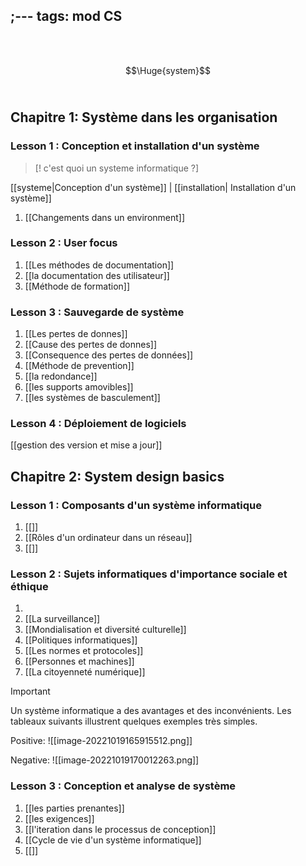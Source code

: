 ;---
tags: mod CS 
---
<br/>
<br/>

$$\Huge{system}$$
<br/>

## **Chapitre 1:** Système dans les organisation

### **Lesson 1 :** Conception et installation d'un système 
>[! c'est quoi un systeme  informatique ?] 

[[systeme|Conception d'un système]] | [[installation| Installation d'un système]]  
 1. [[Changements dans un environment]] 
 
###  **Lesson 2 :** User focus
1. [[Les méthodes de documentation]] 
2. [[la documentation des utilisateur]] 
3. [[Méthode de formation]] 

###  **Lesson 3 :** Sauvegarde de système 
1. [[Les pertes de donnes]] 
2. [[Cause des pertes de donnes]]  
3. [[Consequence des pertes de données]] 
4. [[Méthode de prevention]] 
5. [[la redondance]] 
6. [[les supports amovibles]] 
7. [[les systèmes de basculement]] 

###  **Lesson 4 :** Déploiement de logiciels 
[[gestion des version et mise a jour]] 



## **Chapitre 2:** System design basics 

### **Lesson 1 :** Composants d'un système informatique
1. [[]]
2. [[Rôles d'un ordinateur dans un réseau]] 
3. [[]] 

### **Lesson 2 :** Sujets informatiques d'importance sociale et éthique 
1. 
2. [[La surveillance]] 
3. [[Mondialisation et diversité culturelle]] 
4. [[Politiques informatiques]] 
5. [[Les normes et protocoles]] 
6. [[Personnes et machines]] 
7. [[La citoyenneté numérique]] 

>[!important]
>Un système informatique a des avantages et des inconvénients. Les tableaux suivants illustrent quelques exemples très simples.

Positive:
![[image-20221019165915512.png]]


Negative:
![[image-20221019170012263.png]]


### **Lesson 3 :** Conception et analyse de système
1. [[les parties prenantes]] 
2. [[les exigences]] 
3. [[l'iteration dans le processus de conception]] 
4. [[Cycle de vie d'un système informatique]] 
5. [[]]  